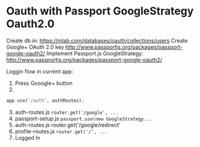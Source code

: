 # Oauth with Passport GoogleStrategy Oauth2.0

Create db in:
https://mlab.com/databases/oauth/collections/users
Create Google+ OAuth 2.0 key
http://www.passportjs.org/packages/passport-google-oauth2/
Implement Passport.js GoogleStrategy:
http://www.passportjs.org/packages/passport-google-oauth2/

Loggin flow in current app:
1. Press Gooogle+ button
2. 
```js 
app.use('/auth', authRoutes);
```
3. auth-routes.js `router.get('/google', ...`
4. passport-setup.js `passport.use(new GoogleStrategy...`
5. auth-routes.js router.get('/google/redirect'
6. profile-routes.js `router.get('/', ...`
7. Logged In
